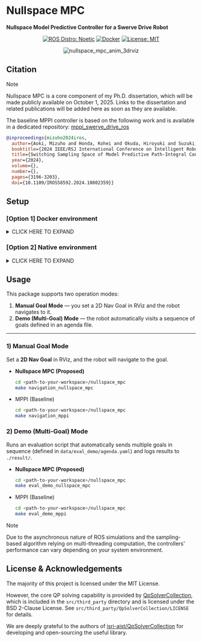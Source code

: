 # Nullspace MPC
**Nullspace Model Predictive Controller for a Swerve Drive Robot**

<div align="center">

[![ROS Distro: Noetic](https://img.shields.io/badge/ROS-Noetic-red.svg)](https://wiki.ros.org/noetic)
[![Docker](https://img.shields.io/badge/-Docker-EEE.svg?logo=docker&style=flat)](https://www.docker.com/)
[![License: MIT](https://img.shields.io/badge/License-MIT-blue.svg)](https://opensource.org/licenses/MIT)

<!-- eyecatch movie -->
![nullspace_mpc_anim_3drviz](./media/nullspace_mpc_anim_3drviz.gif)

</div>

## Citation
> [!NOTE]
> Nullspace MPC is a core component of my Ph.D. dissertation, which will be made publicly available on October 1, 2025. Links to the dissertation and related publications will be added here as soon as they are available.

The baseline MPPI controller is based on the following work and is available in a dedicated repository: [mppi_swerve_drive_ros](https://github.com/MizuhoAOKI/mppi_swerve_drive_ros)  
```bibtex
@inproceedings{mizuho2024iros,
  author={Aoki, Mizuho and Honda, Kohei and Okuda, Hiroyuki and Suzuki, Tatsuya},
  booktitle={2024 IEEE/RSJ International Conference on Intelligent Robots and Systems (IROS)}, 
  title={Switching Sampling Space of Model Predictive Path-Integral Controller to Balance Efficiency and Safety in 4WIDS Vehicle Navigation}, 
  year={2024},
  volume={},
  number={},
  pages={3196-3203},
  doi={10.1109/IROS58592.2024.10802359}}
```

## Setup

### [Option 1] Docker environment

<details>
<summary>CLICK HERE TO EXPAND</summary>

> [!WARNING]
> This Docker environment does not use GPU acceleration, which may cause higher CPU load and reduced performance.
> GPU-enabled support is planned for a future release.

1. Prerequisites
    - [Docker](https://docs.docker.com/engine/install/ubuntu/)
        - For Ubuntu users:
            ```bash
            curl -fsSL https://get.docker.com -o get-docker.sh
            sudo sh get-docker.sh
            ```

2. Clone the project repository.
    ```bash
    cd <path-to-your-workspace>
    git clone https://github.com/MizuhoAOKI/nullspace_mpc
    ```

3. Build the Docker image (first-time setup)
    ```bash
    cd <path-to-your-workspace>/nullspace_mpc
    make setup_docker
    ```

4. Run the Docker container and start a bash session inside
    ```bash
    cd <path-to-your-workspace>/nullspace_mpc
    make run_docker
    ```

5. [Inside the docker container] Build the project.
    ```bash
    cd ~/nullspace_mpc
    make build
    ```

</details>

### [Option 2] Native environment

<details>
<summary>CLICK HERE TO EXPAND</summary>

1. Prerequisites
    - [Ubuntu 20.04](https://releases.ubuntu.com/focal/)
    - [ROS Noetic](https://wiki.ros.org/noetic)

2. Clone the project repository.
    ```bash
    cd <path-to-your-workspace>
    git clone https://github.com/MizuhoAOKI/nullspace_mpc
    ```

3. Install packages not handled by rosdep.
    ```bash
    cd <path-to-your-workspace>/nullspace_mpc
    sudo make install_deps
    ```

4. Initialize rosdep, update it, and install ROS dependencies.
    ```bash
    cd <path-to-your-workspace>/nullspace_mpc
    sudo rosdep init # Skip if already initialized
    rosdep update
    rosdep install -y --from-paths src --ignore-src --rosdistro noetic
    ```

5. Build the project.
    ```bash
    cd <path-to-your-workspace>/nullspace_mpc
    make build
    ```

</details>  

## Usage

This package supports two operation modes:

1. **Manual Goal Mode** — you set a 2D Nav Goal in RViz and the robot navigates to it.  
2. **Demo (Multi-Goal) Mode** — the robot automatically visits a sequence of goals defined in an agenda file.

---

### 1) Manual Goal Mode

Set a **2D Nav Goal** in RViz, and the robot will navigate to the goal.

- **Nullspace MPC (Proposed)**
    ```bash
    cd <path-to-your-workspace>/nullspace_mpc
    make navigation_nullspace_mpc
    ```

- MPPI (Baseline)
    ```bash
    cd <path-to-your-workspace>/nullspace_mpc
    make navigation_mppi
    ```

### 2) Demo (Multi-Goal) Mode

Runs an evaluation script that automatically sends multiple goals in sequence (defined in `data/eval_demo/agenda.yaml`) and logs results to `./result/`.

- **Nullspace MPC (Proposed)**
    ```bash
    cd <path-to-your-workspace>/nullspace_mpc
    make eval_demo_nullspace_mpc
    ```

- MPPI (Baseline)
    ```bash
    cd <path-to-your-workspace>/nullspace_mpc
    make eval_demo_mppi
    ```

> [!NOTE]
> Due to the asynchronous nature of ROS simulations and the sampling-based algorithm relying on multi-threading computation, the controllers' performance can vary depending on your system environment.

## License & Acknowledgements

The majority of this project is licensed under the MIT License.

However, the core QP solving capability is provided by [QpSolverCollection](https://github.com/isri-aist/QpSolverCollection), which is included in the `src/third_party` directory and is licensed under the BSD 2-Clause License. See `src/third_party/QpSolverCollection/LICENSE` for details.

We are deeply grateful to the authors of [isri-aist/QpSolverCollection](https://github.com/isri-aist/QpSolverCollection) for developing and open-sourcing the useful library.
